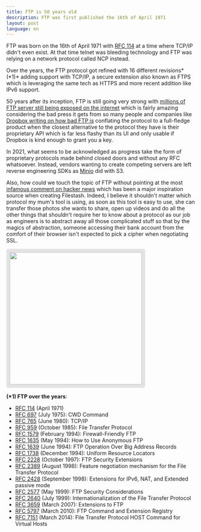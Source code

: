 ```yaml
---
title: FTP is 50 years old
description: FTP was first published the 16th of April 1971
layout: post
language: en
---
```


FTP was born on the 16th of April 1971 with [RFC 114](https://tools.ietf.org/html/rfc114) at a time where TCP/IP didn't even exist. At that time telnet was bleeding technology and FTP was relying on a network protocol called NCP instead.

Over the years, the FTP protocol got refined with 16 different revisions*(\*1)* adding support with TCP/IP, a secure extension also known as FTPS which is leveraging the same tech as HTTPS and more recent addition like IPv6 support.

50 years after its inception, FTP is still going very strong with [millions of FTP server still being exposed on the internet](https://www.shodan.io/search?query=ftp) which is fairly amazing considering the bad press it gets from so many people and companies like [Dropbox writing on how bad FTP is](https://www.dropbox.com/ftp) conflating the protocol to a full-fledge product when the closest alternative to the protocol they have is their proprietary API which is far less flashy than its UI and only usable if Dropbox is kind enough to grant you a key.

In 2021, what seems to be acknowledged as progress take the form of proprietary protocols made behind closed doors and without any RFC whatsoever. Instead, vendors wanting to create competing servers are left reverse engineering SDKs as [Minio](https://min.io/) did with S3.

Also, how could we touch the topic of FTP without pointing at the most [infamous comment on hacker news](https://news.ycombinator.com/item?id=8863) which has been a major inspiration source when creating Filestash. Indeed, I believe it shouldn't matter which protocol my mum's tool is using, as soon as this tool is easy to use, she can transfer those photos she wants to share, open up videos and do all the other things that shouldn't require her to know about a protocol as our job as engineers is to abstract away all those complicated stuff so that by the magics of abstraction, someone accessing their bank account from the comfort of their browser isn't expected to pick a cipher when negotiating SSL.

<img src="/img/screenshots/viewerpage.png" style="height: 350px;border: 9px solid #0000001a;border-radius: 5px;object-fit: cover;"/>

**(\*1) FTP over the years**:
- [RFC 114](https://tools.ietf.org/html/rfc114) (April 1971)
- [RFC 697](https://tools.ietf.org/html/rfc697) (July 1975): CWD Command
- [RFC 765](https://tools.ietf.org/html/rfc765) (June 1980): TCP/IP
- [RFC 959](https://tools.ietf.org/html/rfc959) (October 1985): File Transfer Protocol
- [RFC 1579](https://tools.ietf.org/html/rfc1579) (February 1994): Firewall-Friendly FTP
- [RFC 1635](https://tools.ietf.org/html/rfc1635) (May 1994): How to Use Anonymous FTP
- [RFC 1639](https://tools.ietf.org/html/rfc1639) (June 1994): FTP Operation Over Big Address Records
- [RFC 1738](https://tools.ietf.org/html/rfc1738) (December 1994): Uniform Resource Locators
- [RFC 2228](https://tools.ietf.org/html/rfc2228) (October 1997): FTP Security Extensions
- [RFC 2389](https://tools.ietf.org/html/rfc2389) (August 1998): Feature negotiation mechanism for the File Transfer Protocol
- [RFC 2428](https://tools.ietf.org/html/rfc2428) (September 1998): Extensions for IPv6, NAT, and Extended passive mode
- [RFC 2577](https://tools.ietf.org/html/rfc2577) (May 1999): FTP Security Considerations
- [RFC 2640](https://tools.ietf.org/html/rfc2640) (July 1999): Internationalization of the File Transfer Protocol
- [RFC 3659](https://tools.ietf.org/html/rfc3659) (March 2007): Extensions to FTP
- [RFC 5797](https://tools.ietf.org/html/rfc5797) (March 2010): FTP Command and Extension Registry
- [RFC 7151](https://tools.ietf.org/html/rfc7151) (March 2014): File Transfer Protocol HOST Command for Virtual Hosts
